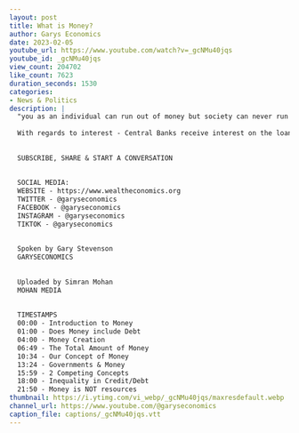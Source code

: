 ```yaml
---
layout: post
title: What is Money?
author: Garys Economics
date: 2023-02-05
youtube_url: https://www.youtube.com/watch?v=_gcNMu40jqs
youtube_id: _gcNMu40jqs
view_count: 204702
like_count: 7623
duration_seconds: 1530
categories:
- News & Politics
description: |
  "you as an individual can run out of money but society can never run out of money and if the government has gone into debt it is because somebody has accumulated money; it's always in balance"
  
  With regards to interest - Central Banks receive interest on the loans they make, and they also pay interest every day to the holders of money, so this balances out societally and does not take the monetary system out of balance.
  
  
  SUBSCRIBE, SHARE & START A CONVERSATION
  
  
  SOCIAL MEDIA:
  WEBSITE - https://www.wealtheconomics.org
  TWITTER - @garyseconomics
  FACEBOOK - @garyseconomics
  INSTAGRAM - @garyseconomics
  TIKTOK - @garyseconomics
  
  
  Spoken by Gary Stevenson
  GARYSECONOMICS
  
  
  Uploaded by Simran Mohan
  MOHAN MEDIA
  
  
  TIMESTAMPS
  00:00 - Introduction to Money
  01:00 - Does Money include Debt
  04:00 - Money Creation
  06:49 - The Total Amount of Money
  10:34 - Our Concept of Money
  13:24 - Governments & Money
  15:59 - 2 Competing Concepts
  18:00 - Inequality in Credit/Debt
  21:50 - Money is NOT resources
thumbnail: https://i.ytimg.com/vi_webp/_gcNMu40jqs/maxresdefault.webp
channel_url: https://www.youtube.com/@garyseconomics
caption_file: captions/_gcNMu40jqs.vtt
---
```

